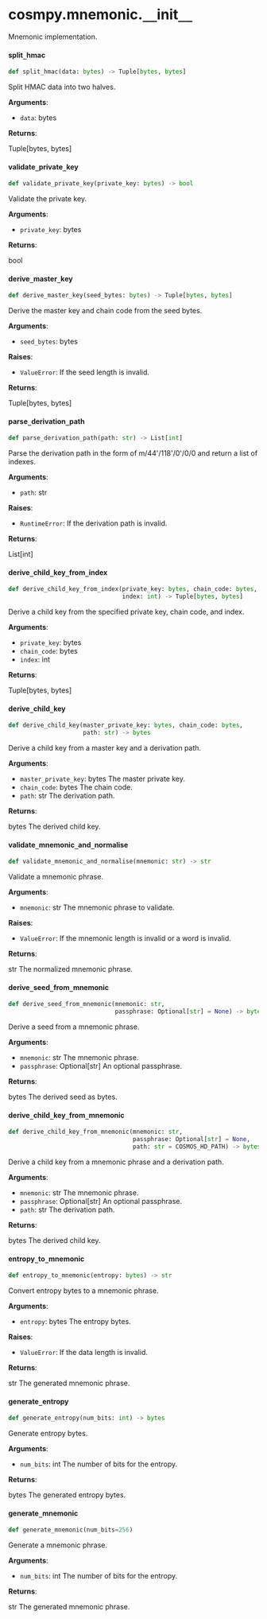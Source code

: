 <a id="cosmpy.mnemonic.__init__"></a>

# cosmpy.mnemonic.`__`init`__`

Mnemonic implementation.

<a id="cosmpy.mnemonic.__init__.split_hmac"></a>

#### split`_`hmac

```python
def split_hmac(data: bytes) -> Tuple[bytes, bytes]
```

Split HMAC data into two halves.

**Arguments**:

- `data`: bytes

**Returns**:

Tuple[bytes, bytes]

<a id="cosmpy.mnemonic.__init__.validate_private_key"></a>

#### validate`_`private`_`key

```python
def validate_private_key(private_key: bytes) -> bool
```

Validate the private key.

**Arguments**:

- `private_key`: bytes

**Returns**:

bool

<a id="cosmpy.mnemonic.__init__.derive_master_key"></a>

#### derive`_`master`_`key

```python
def derive_master_key(seed_bytes: bytes) -> Tuple[bytes, bytes]
```

Derive the master key and chain code from the seed bytes.

**Arguments**:

- `seed_bytes`: bytes

**Raises**:

- `ValueError`: If the seed length is invalid.

**Returns**:

Tuple[bytes, bytes]

<a id="cosmpy.mnemonic.__init__.parse_derivation_path"></a>

#### parse`_`derivation`_`path

```python
def parse_derivation_path(path: str) -> List[int]
```

Parse the derivation path in the form of m/44'/118'/0'/0/0 and return a list of indexes.

**Arguments**:

- `path`: str

**Raises**:

- `RuntimeError`: If the derivation path is invalid.

**Returns**:

List[int]

<a id="cosmpy.mnemonic.__init__.derive_child_key_from_index"></a>

#### derive`_`child`_`key`_`from`_`index

```python
def derive_child_key_from_index(private_key: bytes, chain_code: bytes,
                                index: int) -> Tuple[bytes, bytes]
```

Derive a child key from the specified private key, chain code, and index.

**Arguments**:

- `private_key`: bytes
- `chain_code`: bytes
- `index`: int

**Returns**:

Tuple[bytes, bytes]

<a id="cosmpy.mnemonic.__init__.derive_child_key"></a>

#### derive`_`child`_`key

```python
def derive_child_key(master_private_key: bytes, chain_code: bytes,
                     path: str) -> bytes
```

Derive a child key from a master key and a derivation path.

**Arguments**:

- `master_private_key`: bytes The master private key.
- `chain_code`: bytes The chain code.
- `path`: str The derivation path.

**Returns**:

bytes The derived child key.

<a id="cosmpy.mnemonic.__init__.validate_mnemonic_and_normalise"></a>

#### validate`_`mnemonic`_`and`_`normalise

```python
def validate_mnemonic_and_normalise(mnemonic: str) -> str
```

Validate a mnemonic phrase.

**Arguments**:

- `mnemonic`: str The mnemonic phrase to validate.

**Raises**:

- `ValueError`: If the mnemonic length is invalid or a word is invalid.

**Returns**:

str The normalized mnemonic phrase.

<a id="cosmpy.mnemonic.__init__.derive_seed_from_mnemonic"></a>

#### derive`_`seed`_`from`_`mnemonic

```python
def derive_seed_from_mnemonic(mnemonic: str,
                              passphrase: Optional[str] = None) -> bytes
```

Derive a seed from a mnemonic phrase.

**Arguments**:

- `mnemonic`: str The mnemonic phrase.
- `passphrase`: Optional[str] An optional passphrase.

**Returns**:

bytes The derived seed as bytes.

<a id="cosmpy.mnemonic.__init__.derive_child_key_from_mnemonic"></a>

#### derive`_`child`_`key`_`from`_`mnemonic

```python
def derive_child_key_from_mnemonic(mnemonic: str,
                                   passphrase: Optional[str] = None,
                                   path: str = COSMOS_HD_PATH) -> bytes
```

Derive a child key from a mnemonic phrase and a derivation path.

**Arguments**:

- `mnemonic`: str The mnemonic phrase.
- `passphrase`: Optional[str] An optional passphrase.
- `path`: str The derivation path.

**Returns**:

bytes The derived child key.

<a id="cosmpy.mnemonic.__init__.entropy_to_mnemonic"></a>

#### entropy`_`to`_`mnemonic

```python
def entropy_to_mnemonic(entropy: bytes) -> str
```

Convert entropy bytes to a mnemonic phrase.

**Arguments**:

- `entropy`: bytes The entropy bytes.

**Raises**:

- `ValueError`: If the data length is invalid.

**Returns**:

str The generated mnemonic phrase.

<a id="cosmpy.mnemonic.__init__.generate_entropy"></a>

#### generate`_`entropy

```python
def generate_entropy(num_bits: int) -> bytes
```

Generate entropy bytes.

**Arguments**:

- `num_bits`: int The number of bits for the entropy.

**Returns**:

bytes The generated entropy bytes.

<a id="cosmpy.mnemonic.__init__.generate_mnemonic"></a>

#### generate`_`mnemonic

```python
def generate_mnemonic(num_bits=256)
```

Generate a mnemonic phrase.

**Arguments**:

- `num_bits`: int The number of bits for the entropy.

**Returns**:

str The generated mnemonic phrase.

